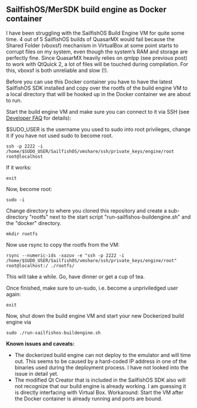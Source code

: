 SailfishOS/MerSDK build engine as Docker container
--------------------------------------------------

I have been struggling with the SailfishOS Build Engine VM for quite some time. 4 out of 5 SailfishOS builds of QuasarMX would fail because the Shared Folder (vboxsf) mechanism in VirtualBox at some point starts to corrupt files on my system, even though the system’s RAM and storage are perfectly fine. Since QuasarMX heavily relies on qmlpp (see previous post) to work with QtQuick 2, a lot of files will be touched during compilation. For this, vboxsf is both unreliable and slow (!).

Before you can use this Docker container you have to have the latest SailfishOS SDK installed and copy over the rootfs of the build engine VM to a local directory that will be hooked up in the Docker container we are about to run.

Start the build engine VM and make sure you can connect to it via SSH (see [Developer FAQ](https://sailfishos.org/develop/sdk-overview/develop-faq) for details):

$SUDO_USER is the username you used to sudo into root privileges, change it if you have not used sudo to become root.

    ssh -p 2222 -i /home/$SUDO_USER/SailfishOS/vmshare/ssh/private_keys/engine/root root@localhost  

If it works:

    exit  

Now, become root:

    sudo -i  

Change directory to where you cloned this repository and create a sub-directory "rootfs" next to the start script "run-sailfishos-buildengine.sh" and the "docker" directory.

    mkdir rootfs

Now use rsync to copy the rootfs from the VM:

    rsync --numeric-ids -xazuv -e "ssh -p 2222 -i /home/$SUDO_USER/SailfishOS/vmshare/ssh/private_keys/engine/root" root@localhost:/ ./rootfs/

This will take a while. Go, have dinner or get a cup of tea.

Once finished, make sure to un-sudo, i.e. become a unpriviledged user again:

    exit

Now, shut down the build engine VM and start your new Dockerized build engine via

    sudo ./run-sailfishos-buildengine.sh

**Known issues and caveats:**

 - The dockerized build engine can not deploy to the emulator and will time out. This seems to be caused by a hard-coded IP address in one of the binaries used during the deployment process. I have not looked into the issue in detail yet.
 - The modified Qt Creator that is included in the SailfishOS SDK also will not recognize that our build engine is already working. I am guessing it is directly interfacing with Virtual Box. Workaround: Start the VM after the Docker container is already running and ports are bound.
